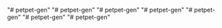 "# petpet-gen" 
"# petpet-gen" 
"# petpet-gen" 
"# petpet-gen" 
"# petpet-gen" 
"# petpet-gen" 
"# petpet-gen" 
